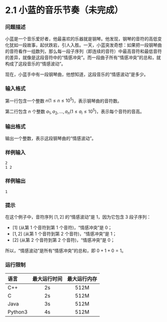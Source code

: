 # 2.1 小蓝的音乐节奏（未完成）

### 问题描述

小蓝是一个音乐爱好者，他最喜欢的乐器就是钢琴。他发现，钢琴的音符的高低变化犹如一段故事，起伏跌宕，引人入胜。一天，小蓝突发奇想：如果把一段钢琴曲的音符看作一组数列，那么每一段子序列（即连续的音符）中最高音符和最低音符的差异，就像是这段音符中的“情感冲突”。而一段曲子所有“情感冲突”的总和，就构成了这段音乐的“情感波动”。

现在，小蓝手中有一段钢琴曲，他想知道，这段音乐的“情感波动”是多少。

### 输入格式

第一行包含一个整数 $n (1≤n≤10^5)$，表示钢琴曲的音符数。

第二行包含 $n$ 个整数 $a_1​,a_2​,...,a_n​ (1≤a_i​≤10^5)$，表示每个音符的音高。

### 输出格式

输出一个整数，表示这段钢琴曲的“情感波动”。

### 样例输入

```text
2
1 2
```

### 样例输出

```text
1
```

### 提示

在这个例子中，音符序列 $[1, 2]$ 的“情感波动”是 1，因为它包含 3 段子序列：

* $[1]$ (从第 1 个音符到第 1 个音符)，“情感冲突”是 0；
* $[1, 2]$ (从第 1 个音符到第 2 个音符)，“情感冲突”是 1；
* $[2]$ (从第 2 个音符到第 2 个音符)，“情感冲突”是 0；

所以，“情感波动”是所有“情感冲突”的总和，即 $0+1+0=1$。

### 运行限制

| 语言      | 最大运行时间 | 最大运行内存 |
| :------ | :----: | :----: |
| C++     |   2s   |  512M  |
| C       |   2s   |  512M  |
| Java    |   3s   |  512M  |
| Python3 |   4s   |  512M  |